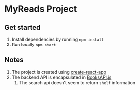 # MyReads Project

## Get started

1. Install dependencies by running `npm install`
2. Run locally `npm start`

## Notes

1. The project is created using [create-react-app](https://github.com/facebook/create-react-app)
2. The backend API is encapsulated in [BooksAPI.js](./src/support/BooksAPI.js)
    1. The search api doesn't seem to return `shelf` information 
